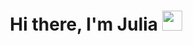 <h1 align="center">Hi there, I'm Julia
<img src="https://github.com/blackcater/blackcater/raw/main/images/Hi.gif" height="32"/></h1>

